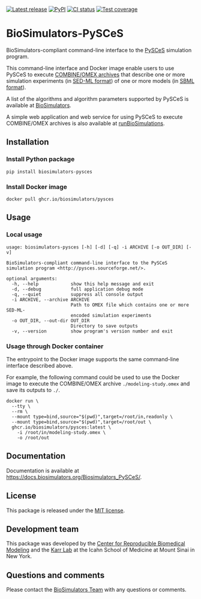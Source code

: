 [![Latest release](https://img.shields.io/github/v/tag/biosimulators/Biosimulators_PySCeS)](https://github.com/biosimulations/Biosimulators_PySCeS/releases)
[![PyPI](https://img.shields.io/pypi/v/biosimulators_pysces)](https://pypi.org/project/biosimulators_pysces/)
[![CI status](https://github.com/biosimulators/Biosimulators_PySCeS/workflows/Continuous%20integration/badge.svg)](https://github.com/biosimulators/Biosimulators_PySCeS/actions?query=workflow%3A%22Continuous+integration%22)
[![Test coverage](https://codecov.io/gh/biosimulators/Biosimulators_PySCeS/branch/dev/graph/badge.svg)](https://codecov.io/gh/biosimulators/Biosimulators_PySCeS)

# BioSimulators-PySCeS
BioSimulators-compliant command-line interface to the [PySCeS](http://pysces.sourceforge.net/) simulation program.

This command-line interface and Docker image enable users to use PySCeS to execute [COMBINE/OMEX archives](https://combinearchive.org/) that describe one or more simulation experiments (in [SED-ML format](https://sed-ml.org)) of one or more models (in [SBML format](http://sbml.org])).

A list of the algorithms and algorithm parameters supported by PySCeS is available at [BioSimulators](https://biosimulators.org/simulators/pysces).

A simple web application and web service for using PySCeS to execute COMBINE/OMEX archives is also available at [runBioSimulations](https://run.biosimulations.org).

## Installation

### Install Python package
```
pip install biosimulators-pysces
```

### Install Docker image
```
docker pull ghcr.io/biosimulators/pysces
```

## Usage

### Local usage
```
usage: biosimulators-pysces [-h] [-d] [-q] -i ARCHIVE [-o OUT_DIR] [-v]

BioSimulators-compliant command-line interface to the PySCeS simulation program <http://pysces.sourceforge.net/>.

optional arguments:
  -h, --help            show this help message and exit
  -d, --debug           full application debug mode
  -q, --quiet           suppress all console output
  -i ARCHIVE, --archive ARCHIVE
                        Path to OMEX file which contains one or more SED-ML-
                        encoded simulation experiments
  -o OUT_DIR, --out-dir OUT_DIR
                        Directory to save outputs
  -v, --version         show program's version number and exit
```

### Usage through Docker container
The entrypoint to the Docker image supports the same command-line interface described above.

For example, the following command could be used to use the Docker image to execute the COMBINE/OMEX archive `./modeling-study.omex` and save its outputs to `./`.

```
docker run \
  --tty \
  --rm \
  --mount type=bind,source="$(pwd)",target=/root/in,readonly \
  --mount type=bind,source="$(pwd)",target=/root/out \
  ghcr.io/biosimulators/pysces:latest \
    -i /root/in/modeling-study.omex \
    -o /root/out
```

## Documentation
Documentation is available at https://docs.biosimulators.org/Biosimulators_PySCeS/.

## License
This package is released under the [MIT license](LICENSE).

## Development team
This package was developed by the [Center for Reproducible Biomedical Modeling](http://reproduciblebiomodels.org) and the [Karr Lab](https://www.karrlab.org) at the Icahn School of Medicine at Mount Sinai in New York.

## Questions and comments
Please contact the [BioSimulators Team](mailto:info@biosimulators.org) with any questions or comments.
